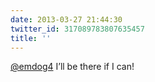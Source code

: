 ```yaml
---
date: 2013-03-27 21:44:30
twitter_id: 317089783807635457
title: ''
---
```




[@emdog4](https://twitter.com/emdog4) I’ll be there if I can!
